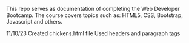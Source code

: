 <p>This repo serves as documentation of completing the Web Developer Bootcamp. The course covers topics such as: HTML5, CSS, Bootstrap, Javascript and others.</p>

11/10/23 
Created chickens.html file
Used headers and paragraph tags


